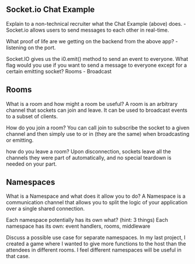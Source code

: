 ## Socket.io Chat Example

Explain to a non-technical recruiter what the Chat Example (above) does. - Socket.io allows users to send messages to each other in real-time.

What proof of life are we getting on the backend from the above app? - listening on the port.

Socket.IO gives us the i0.emit() method to send an event to everyone. What flag would you use if you want to send a message to everyone except for a certain emitting socket?
Rooms - Broadcast

## Rooms

What is a room and how might a room be useful?
A room is an arbitrary channel that sockets can join and leave. It can be used to broadcast events to a subset of clients.

How do you join a room?
You can call join to subscribe the socket to a given channel and then simply use to or in (they are the same) when broadcasting or emitting.

how do you leave a room?
Upon disconnection, sockets leave all the channels they were part of automatically, and no special teardown is needed on your part.

## Namespaces

What is a Namespace and what does it allow you to do?
A Namespace is a communication channel that allows you to split the logic of your application over a single shared connection.

Each namespace potentially has its own what? (hint: 3 things)
Each namespace has its own: event handlers, rooms, middleware

Discuss a possible use case for separate namespaces.
In my last project, I created a game where I wanted to give more functions to the host than the attendees in different rooms. 
I feel different namespaces will be useful in that case.
